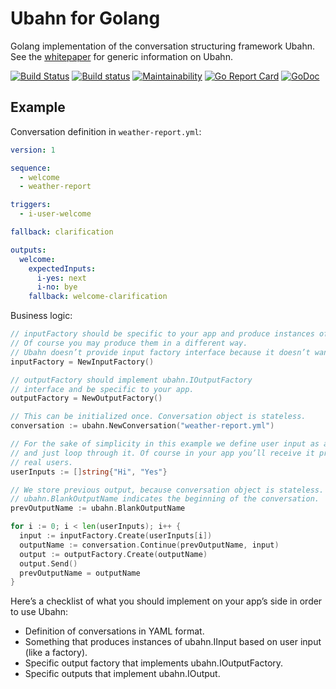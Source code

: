 # Ubahn for Golang

Golang implementation of the conversation structuring framework Ubahn.
See the [whitepaper](https://github.com/ubahn/whitepaper) for generic information on Ubahn.

[![Build Status](https://travis-ci.org/ubahn/ubahn-go.svg?branch=master)](https://travis-ci.org/ubahn/ubahn-go)
[![Build status](https://ci.appveyor.com/api/projects/status/xo85r9pinevo74f1?svg=true)](https://ci.appveyor.com/project/slavikdev/ubahn-go)
[![Maintainability](https://api.codeclimate.com/v1/badges/7c6ac2dd052e2c817a90/maintainability)](https://codeclimate.com/github/ubahn/ubahn-go/maintainability)
[![Go Report Card](https://goreportcard.com/badge/github.com/ubahn/ubahn-go)](https://goreportcard.com/report/github.com/ubahn/ubahn-go)
[![GoDoc](https://godoc.org/github.com/ubahn/ubahn-go?status.svg)](https://godoc.org/github.com/ubahn/ubahn-go)

## Example

Conversation definition in `weather-report.yml`:

```yaml
version: 1

sequence:
  - welcome
  - weather-report

triggers:
  - i-user-welcome

fallback: clarification

outputs:
  welcome:
    expectedInputs:
      i-yes: next
      i-no: bye
    fallback: welcome-clarification
```

Business logic:

```go
// inputFactory should be specific to your app and produce instances of ubahn.IInput.
// Of course you may produce them in a different way.
// Ubahn doesn’t provide input factory interface because it doesn’t want to assume input format.
inputFactory = NewInputFactory()

// outputFactory should implement ubahn.IOutputFactory
// interface and be specific to your app.
outputFactory = NewOutputFactory()

// This can be initialized once. Conversation object is stateless.
conversation := ubahn.NewConversation("weather-report.yml")

// For the sake of simplicity in this example we define user input as an array
// and just loop through it. Of course in your app you’ll receive it properly from
// real users.
userInputs := []string{"Hi", "Yes"}

// We store previous output, because conversation object is stateless.
// ubahn.BlankOutputName indicates the beginning of the conversation.
prevOutputName := ubahn.BlankOutputName

for i := 0; i < len(userInputs); i++ {
  input := inputFactory.Create(userInputs[i])
  outputName := conversation.Continue(prevOutputName, input)
  output := outputFactory.Create(outputName)
  output.Send()
  prevOutputName = outputName
}
```

Here’s a checklist of what you should implement on your app’s side in order to use Ubahn:

* Definition of conversations in YAML format.
* Something that produces instances of ubahn.IInput based on user input (like a factory).
* Specific output factory that implements ubahn.IOutputFactory.
* Specific outputs that implement ubahn.IOutput.
